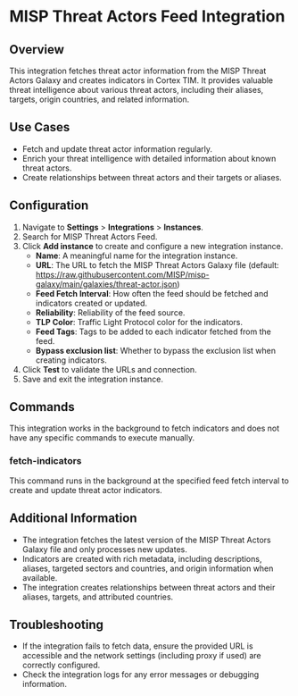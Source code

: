 # MISP Threat Actors Feed Integration

## Overview

This integration fetches threat actor information from the MISP Threat Actors Galaxy and creates indicators in Cortex TIM. It provides valuable threat intelligence about various threat actors, including their aliases, targets, origin countries, and related information.

## Use Cases

- Fetch and update threat actor information regularly.
- Enrich your threat intelligence with detailed information about known threat actors.
- Create relationships between threat actors and their targets or aliases.

## Configuration

1. Navigate to **Settings** > **Integrations** > **Instances**.
2. Search for MISP Threat Actors Feed.
3. Click **Add instance** to create and configure a new integration instance.
    - **Name**: A meaningful name for the integration instance.
    - **URL**: The URL to fetch the MISP Threat Actors Galaxy file (default: <https://raw.githubusercontent.com/MISP/misp-galaxy/main/galaxies/threat-actor.json>)
    - **Feed Fetch Interval**: How often the feed should be fetched and indicators created or updated.
    - **Reliability**: Reliability of the feed source.
    - **TLP Color**: Traffic Light Protocol color for the indicators.
    - **Feed Tags**: Tags to be added to each indicator fetched from the feed.
    - **Bypass exclusion list**: Whether to bypass the exclusion list when creating indicators.
4. Click **Test** to validate the URLs and connection.
5. Save and exit the integration instance.

## Commands

This integration works in the background to fetch indicators and does not have any specific commands to execute manually.

### fetch-indicators

This command runs in the background at the specified feed fetch interval to create and update threat actor indicators.

## Additional Information

- The integration fetches the latest version of the MISP Threat Actors Galaxy file and only processes new updates.
- Indicators are created with rich metadata, including descriptions, aliases, targeted sectors and countries, and origin information when available.
- The integration creates relationships between threat actors and their aliases, targets, and attributed countries.

## Troubleshooting

- If the integration fails to fetch data, ensure the provided URL is accessible and the network settings (including proxy if used) are correctly configured.
- Check the integration logs for any error messages or debugging information.
